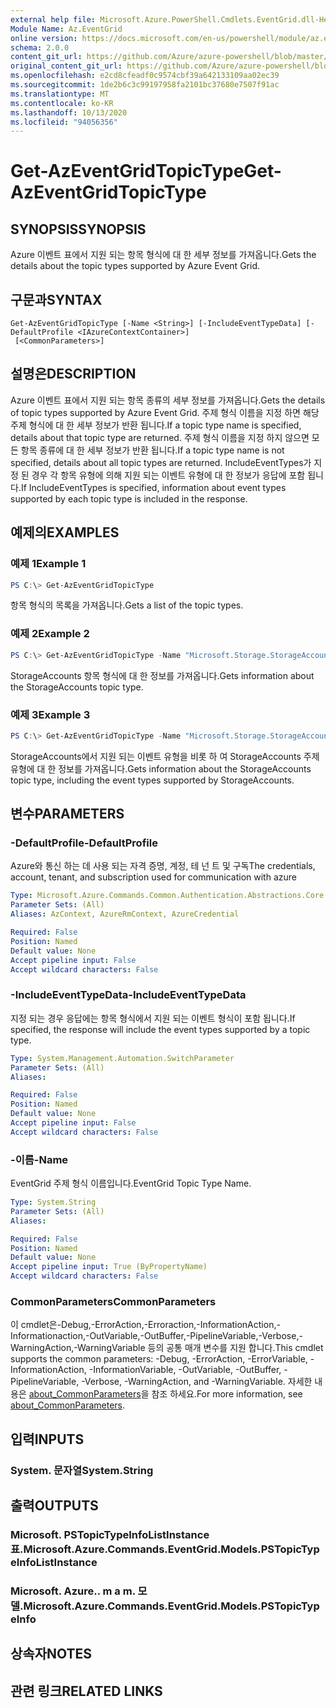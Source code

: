 ```yaml
---
external help file: Microsoft.Azure.PowerShell.Cmdlets.EventGrid.dll-Help.xml
Module Name: Az.EventGrid
online version: https://docs.microsoft.com/en-us/powershell/module/az.eventgrid/get-azeventgridtopictype
schema: 2.0.0
content_git_url: https://github.com/Azure/azure-powershell/blob/master/src/EventGrid/EventGrid/help/Get-AzEventGridTopicType.md
original_content_git_url: https://github.com/Azure/azure-powershell/blob/master/src/EventGrid/EventGrid/help/Get-AzEventGridTopicType.md
ms.openlocfilehash: e2cd8cfeadf0c9574cbf39a642133109aa02ec39
ms.sourcegitcommit: 1de2b6c3c99197958fa2101bc37680e7507f91ac
ms.translationtype: MT
ms.contentlocale: ko-KR
ms.lasthandoff: 10/13/2020
ms.locfileid: "94056356"
---
```

# <span data-ttu-id="78b20-101">Get-AzEventGridTopicType</span><span class="sxs-lookup"><span data-stu-id="78b20-101">Get-AzEventGridTopicType</span></span>

## <span data-ttu-id="78b20-102">SYNOPSIS</span><span class="sxs-lookup"><span data-stu-id="78b20-102">SYNOPSIS</span></span>
<span data-ttu-id="78b20-103">Azure 이벤트 표에서 지원 되는 항목 형식에 대 한 세부 정보를 가져옵니다.</span><span class="sxs-lookup"><span data-stu-id="78b20-103">Gets the details about the topic types supported by Azure Event Grid.</span></span>

## <span data-ttu-id="78b20-104">구문과</span><span class="sxs-lookup"><span data-stu-id="78b20-104">SYNTAX</span></span>

```
Get-AzEventGridTopicType [-Name <String>] [-IncludeEventTypeData] [-DefaultProfile <IAzureContextContainer>]
 [<CommonParameters>]
```

## <span data-ttu-id="78b20-105">설명은</span><span class="sxs-lookup"><span data-stu-id="78b20-105">DESCRIPTION</span></span>
<span data-ttu-id="78b20-106">Azure 이벤트 표에서 지원 되는 항목 종류의 세부 정보를 가져옵니다.</span><span class="sxs-lookup"><span data-stu-id="78b20-106">Gets the details of topic types supported by Azure Event Grid.</span></span>
<span data-ttu-id="78b20-107">주제 형식 이름을 지정 하면 해당 주제 형식에 대 한 세부 정보가 반환 됩니다.</span><span class="sxs-lookup"><span data-stu-id="78b20-107">If a topic type name is specified, details about that topic type are returned.</span></span>
<span data-ttu-id="78b20-108">주제 형식 이름을 지정 하지 않으면 모든 항목 종류에 대 한 세부 정보가 반환 됩니다.</span><span class="sxs-lookup"><span data-stu-id="78b20-108">If a topic type name is not specified, details about all topic types are returned.</span></span>
<span data-ttu-id="78b20-109">IncludeEventTypes가 지정 된 경우 각 항목 유형에 의해 지원 되는 이벤트 유형에 대 한 정보가 응답에 포함 됩니다.</span><span class="sxs-lookup"><span data-stu-id="78b20-109">If IncludeEventTypes is specified, information about event types supported by each topic type is included in the response.</span></span>

## <span data-ttu-id="78b20-110">예제의</span><span class="sxs-lookup"><span data-stu-id="78b20-110">EXAMPLES</span></span>

### <span data-ttu-id="78b20-111">예제 1</span><span class="sxs-lookup"><span data-stu-id="78b20-111">Example 1</span></span>
```powershell
PS C:\> Get-AzEventGridTopicType
```

<span data-ttu-id="78b20-112">항목 형식의 목록을 가져옵니다.</span><span class="sxs-lookup"><span data-stu-id="78b20-112">Gets a list of the topic types.</span></span>

### <span data-ttu-id="78b20-113">예제 2</span><span class="sxs-lookup"><span data-stu-id="78b20-113">Example 2</span></span>
```powershell
PS C:\> Get-AzEventGridTopicType -Name "Microsoft.Storage.StorageAccounts"
```

<span data-ttu-id="78b20-114">StorageAccounts 항목 형식에 대 한 정보를 가져옵니다.</span><span class="sxs-lookup"><span data-stu-id="78b20-114">Gets information about the StorageAccounts topic type.</span></span>

### <span data-ttu-id="78b20-115">예제 3</span><span class="sxs-lookup"><span data-stu-id="78b20-115">Example 3</span></span>
```powershell
PS C:\> Get-AzEventGridTopicType -Name "Microsoft.Storage.StorageAccounts" -IncludeEventTypeData
```

<span data-ttu-id="78b20-116">StorageAccounts에서 지원 되는 이벤트 유형을 비롯 하 여 StorageAccounts 주제 유형에 대 한 정보를 가져옵니다.</span><span class="sxs-lookup"><span data-stu-id="78b20-116">Gets information about the StorageAccounts topic type, including the event types supported by StorageAccounts.</span></span>

## <span data-ttu-id="78b20-117">변수</span><span class="sxs-lookup"><span data-stu-id="78b20-117">PARAMETERS</span></span>

### <span data-ttu-id="78b20-118">-DefaultProfile</span><span class="sxs-lookup"><span data-stu-id="78b20-118">-DefaultProfile</span></span>
<span data-ttu-id="78b20-119">Azure와 통신 하는 데 사용 되는 자격 증명, 계정, 테 넌 트 및 구독</span><span class="sxs-lookup"><span data-stu-id="78b20-119">The credentials, account, tenant, and subscription used for communication with azure</span></span>

```yaml
Type: Microsoft.Azure.Commands.Common.Authentication.Abstractions.Core.IAzureContextContainer
Parameter Sets: (All)
Aliases: AzContext, AzureRmContext, AzureCredential

Required: False
Position: Named
Default value: None
Accept pipeline input: False
Accept wildcard characters: False
```

### <span data-ttu-id="78b20-120">-IncludeEventTypeData</span><span class="sxs-lookup"><span data-stu-id="78b20-120">-IncludeEventTypeData</span></span>
<span data-ttu-id="78b20-121">지정 되는 경우 응답에는 항목 형식에서 지원 되는 이벤트 형식이 포함 됩니다.</span><span class="sxs-lookup"><span data-stu-id="78b20-121">If specified, the response will include the event types supported by a topic type.</span></span>

```yaml
Type: System.Management.Automation.SwitchParameter
Parameter Sets: (All)
Aliases:

Required: False
Position: Named
Default value: None
Accept pipeline input: False
Accept wildcard characters: False
```

### <span data-ttu-id="78b20-122">-이름</span><span class="sxs-lookup"><span data-stu-id="78b20-122">-Name</span></span>
<span data-ttu-id="78b20-123">EventGrid 주제 형식 이름입니다.</span><span class="sxs-lookup"><span data-stu-id="78b20-123">EventGrid Topic Type Name.</span></span>

```yaml
Type: System.String
Parameter Sets: (All)
Aliases:

Required: False
Position: Named
Default value: None
Accept pipeline input: True (ByPropertyName)
Accept wildcard characters: False
```

### <span data-ttu-id="78b20-124">CommonParameters</span><span class="sxs-lookup"><span data-stu-id="78b20-124">CommonParameters</span></span>
<span data-ttu-id="78b20-125">이 cmdlet은-Debug,-ErrorAction,-Erroraction,-InformationAction,-Informationaction,-OutVariable,-OutBuffer,-PipelineVariable,-Verbose,-WarningAction,-WarningVariable 등의 공통 매개 변수를 지원 합니다.</span><span class="sxs-lookup"><span data-stu-id="78b20-125">This cmdlet supports the common parameters: -Debug, -ErrorAction, -ErrorVariable, -InformationAction, -InformationVariable, -OutVariable, -OutBuffer, -PipelineVariable, -Verbose, -WarningAction, and -WarningVariable.</span></span> <span data-ttu-id="78b20-126">자세한 내용은 [about_CommonParameters](http://go.microsoft.com/fwlink/?LinkID=113216)을 참조 하세요.</span><span class="sxs-lookup"><span data-stu-id="78b20-126">For more information, see [about_CommonParameters](http://go.microsoft.com/fwlink/?LinkID=113216).</span></span>

## <span data-ttu-id="78b20-127">입력</span><span class="sxs-lookup"><span data-stu-id="78b20-127">INPUTS</span></span>

### <span data-ttu-id="78b20-128">System. 문자열</span><span class="sxs-lookup"><span data-stu-id="78b20-128">System.String</span></span>

## <span data-ttu-id="78b20-129">출력</span><span class="sxs-lookup"><span data-stu-id="78b20-129">OUTPUTS</span></span>

### <span data-ttu-id="78b20-130">Microsoft. PSTopicTypeInfoListInstance 표.</span><span class="sxs-lookup"><span data-stu-id="78b20-130">Microsoft.Azure.Commands.EventGrid.Models.PSTopicTypeInfoListInstance</span></span>

### <span data-ttu-id="78b20-131">Microsoft. Azure.. m a m. 모델.</span><span class="sxs-lookup"><span data-stu-id="78b20-131">Microsoft.Azure.Commands.EventGrid.Models.PSTopicTypeInfo</span></span>

## <span data-ttu-id="78b20-132">상속자</span><span class="sxs-lookup"><span data-stu-id="78b20-132">NOTES</span></span>

## <span data-ttu-id="78b20-133">관련 링크</span><span class="sxs-lookup"><span data-stu-id="78b20-133">RELATED LINKS</span></span>
